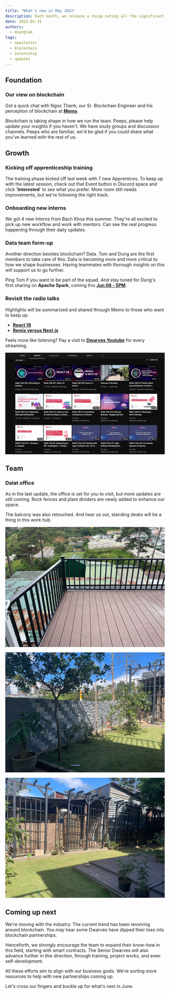 ```yaml
---
title: "What's new in May 2022"
description: Each month, we release a recap noting all the significant changes with our company and our team. In May, we kicked off Apprenticeship training, and our new chalet is ready for community to visit.
date: 2022-05-31
authors:
  - duynglam
tags:
  - newsletter
  - blockchain
  - internship
  - updates
---
```


## Foundation

### Our view on blockchain

Got a quick chat with Ngoc Thanh, our Sr. Blockchain Engineer and his perception of blockchain at **[Memo](https://memo.d.foundation/DF-Apprenticeship-2022-Meet-The-Mentors-Ngoc-Thanh-Pham-a6f8c3c7d4a14bd5be55d6465b9f330b)**.

Blockchain is taking shape in how we run the team. Peeps, please help update your insights if you haven't. We have study groups and discussion channels. Peeps who are familiar, we'd be glad if you could share what you've learned with the rest of us.

## Growth

### Kicking off apprenticeship training

The training phase kicked off last week with 7 new Apprentices. To keep up with the latest session, check out that Event button in Discord space and click '**Interested**' to see what you prefer. More room still needs improvements, but we're following the right track.

### Onboarding new interns

We got 4 new Interns from Bach Khoa this summer. They're all excited to pick up new workflow and work with mentors. Can see the real progress happening through their daily updates.

### Data team form-up

Another direction besides blockchain? Data. Tom and Dung are the first members to take care of this. Data is becoming more and more critical to how we shape businesses. Having teammates with thorough insights on this will support us to go further.

Ping Tom if you want to be part of the squad. And stay tuned for Dung's first sharing on **Apache Spark**, coming this **[Jun 06 - 5PM](https://www.youtube.com/live/6nini4cmk1E?si=8sFJdTNFv3CypQCe)**.

### Revisit the radio talks

Highlights will be summarized and shared through Memo to those who want to keep up:

- [**React 18**](https://memo.d.foundation/playground/_memo/react-18/)
- [**Remix versus Next.js**](https://memo.d.foundation/playground/_memo/remix-versus-nextjs/)

Feels more like listening? Pay a visit to **[Dwarves Youtube](http://www.youtube.com/channel/UC_SyzGLf6wiqctQFsRI_frw)** for every streaming.

![radiotalk](assets/2022-whats-new-may_2022-may-all-hands-meeting_68bd765a75c1591b2074d672d1d123e5_md5.webp)

## Team

### Dalat office

As in the last update, the office is set for you to visit, but more updates are still coming. Rock fences and plant dividers are newly added to enhance our space.

The balcony was also retouched. And hear us out, standing desks will be a thing in this work hub.

![dalat](assets/2022-whats-new-may_2022-may-all-hands-meeting_946b29130bc76f1374d606747319db5a_md5.webp)

![dalat](assets/2022-whats-new-may_2022-may-all-hands-meeting_c8dfb110e429e31cac8a2066dfb56046_md5.webp)

![dalat](assets/2022-whats-new-may_2022-may-all-hands-meeting_1c48a97cb9d7384b03048e4718d98744_md5.webp)

## Coming up next

We're moving with the industry. The current trend has been revolving around blockchain. You may hear some Dwarves have dipped their toes into blockchain partnerships.

Henceforth, we strongly encourage the team to expand their know-how in this field, starting with smart contracts. The Senior Dwarves will also advance further in this direction, through training, project works, and even self-development.

All these efforts aim to align with our business goals. We're sorting more resources to help with new partnerships coming up.

Let's cross our fingers and buckle up for what's next in June.

